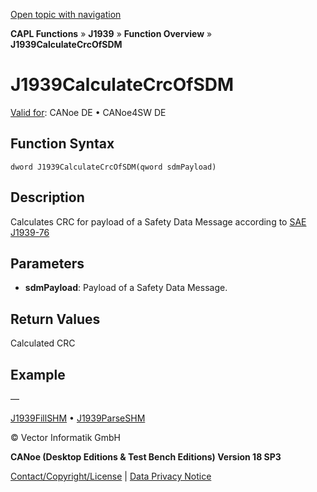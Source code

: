 [Open topic with navigation](../../../../../CANoeDEFamily.htm#Topics/CAPLFunctions/J1939/Functions/CAPLfunctionJ1939CalculateCrcOfSDM.md)

**CAPL Functions** » **J1939** » **Function Overview** » **J1939CalculateCrcOfSDM**

# J1939CalculateCrcOfSDM

[Valid for](../../../Shared/FeatureAvailability.md): CANoe DE • CANoe4SW DE

## Function Syntax

```
dword J1939CalculateCrcOfSDM(qword sdmPayload)
```

## Description

Calculates CRC for payload of a Safety Data Message according to [SAE J1939-76](../../../CANoeCANalyzer/J1939/j1939basics/j1939FunctionalSafety.md)

## Parameters

- **sdmPayload**: Payload of a Safety Data Message.

## Return Values

Calculated CRC

## Example

—

[J1939FillSHM](CAPLfunctionJ1939FillSHM.md) • [J1939ParseSHM](CAPLfunctionJ1939ParseSHM.md)

© Vector Informatik GmbH

**CANoe (Desktop Editions & Test Bench Editions) Version 18 SP3**

[Contact/Copyright/License](../../../Shared/ContactCopyrightLicense.md) | [Data Privacy Notice](https://www.vector.com/int/en/company/get-info/privacy-policy/)
